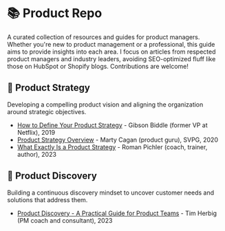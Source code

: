 # 📚 Product Repo
A curated collection of resources and guides for product managers. Whether you're new to product management or a professional, this guide aims to provide insights into each area. I focus on articles from respected product managers and industry leaders, avoiding SEO-optimized fluff like those on HubSpot or Shopify blogs. Contributions are welcome!

## 🧭 Product Strategy
Developing a compelling product vision and aligning the organization around strategic objectives.
* [How to Define Your Product Strategy](https://gibsonbiddle.medium.com/intro-to-product-strategy-60bdf72b17e3) - Gibson Biddle (former VP at Netflix), 2019
* [Product Strategy Overview](https://www.svpg.com/product-strategy-overview/) - Marty Cagan (product guru), SVPG, 2020
* [What Exactly Is a Product Strategy](https://www.romanpichler.com/blog/what-is-a-product-strategy/) - Roman Pichler (coach, trainer, author), 2023

## 🔎 Product Discovery
Building a continuous discovery mindset to uncover customer needs and solutions that address them.
* [Product Discovery - A Practical Guide for Product Teams](https://herbig.co/product-discovery/) - Tim Herbig (PM coach and consultant), 2023
